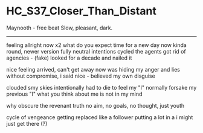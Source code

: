 # HC_S37_Closer_Than_Distant

Maynooth - free beat
Slow, pleasant, dark.

---

feeling allright now x2
what do you expect
time for a new day now
kinda round, newer version
fully neutral intentions
cycled the agents
got rid of agencies - (fake)
looked for a decade and nailed it

nice feeling arrived, can't get away now
was hiding my anger and lies
without compromise, i said nice - 
believed my own disguise

clouded smy skies intentionally
had to die to feel my "I" normally
forsake my previous "I"
what you think about me is not in my mind

why obscure the revenant truth
no aim, no goals, no thought, just youth

cycle of vengeance 
getting replaced like a follower
putting a lot in a i might just get there (?)


